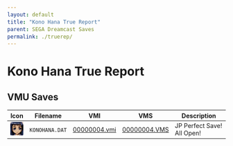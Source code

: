 ```yaml
---
layout: default
title: "Kono Hana True Report"
parent: SEGA Dreamcast Saves
permalink: ./truerep/
---
```

# Kono Hana True Report

## VMU Saves

| Icon | Filename | VMI | VMS | Description |
|------|----------|-----|-----|-------------|
| ![Kono Hana True Report](../icons/KONOHANA.DAT.GIF) | `KONOHANA.DAT` | [00000004.vmi](00000004.vmi) | [00000004.VMS](00000004.VMS) | JP Perfect Save! All Open! |

